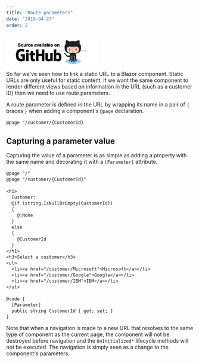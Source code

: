 ```yaml
---
title: "Route parameters"
date: "2019-04-27"
order: 2
---
```


[![GitHub](images/SourceLink.png)](https://github.com/mrpmorris/blazor-university/tree/master/src/Routing/CapturingAParameterValue)

So far we've seen how to link a static URL to a Blazor component.
Static URLs are only useful for static content, if we want the same component to render different views based on
information in the URL (such as a customer ID) then we need to use route parameters.

A route parameter is defined in the URL by wrapping its name in a pair of `{` braces `}` when adding a component's
`@page` declaration.

```razor
@page "/customer/{CustomerId}
```

## Capturing a parameter value

Capturing the value of a parameter is as simple as adding a property with the same name and decorating it with a
`[Parameter]` attribute.

```razor
@page "/"
@page "/customer/{CustomerId}"

<h1>
  Customer:
  @if (string.IsNullOrEmpty(CustomerId))
  {
    @:None
  }
  else
  {
    @CustomerId
  }
</h1>
<h3>Select a customer</h3>
<ul>
  <li><a href="/customer/Microsoft">Microsoft</a></li>
  <li><a href="/customer/Google">Google</a></li>
  <li><a href="/customer/IBM">IBM</a></li>
</ul>

@code {
  [Parameter]
  public string CustomerId { get; set; }
}
```

Note that when a navigation is made to a new URL that resolves to the same type of component as the current page,
the component will not be destroyed before navigation and the `OnInitialized*` lifecycle methods will not be executed.
The navigation is simply seen as a change to the component's parameters.
